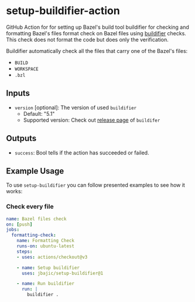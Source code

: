 # setup-buildifier-action

GitHub Action for for setting up Bazel's build tool buildifier for checking and
formatting Bazel's files format check on Bazel files using [buildifier](https://github.com/bazelbuild/buildtools) checks. This check does not format
the code but does only the verification.

Buildifier automatically check all the files that carry one of the Bazel's
files:
 - `BUILD`
 - `WORKSPACE`
 - `.bzl`

## Inputs

 - `version` [optional]: The version of used `buildifier`
    - Default: "5.1"
    - Supported version: Check out [release page](https://github.com/bazelbuild/buildtools/releases) of `buildifer`

## Outputs

- `success`: Bool tells if the action has succeeded or failed.

## Example Usage

To use `setup-buildifier` you can follow presented examples to see how it
works:

### Check every file
```yml
name: Bazel files check
on: [push]
jobs:
  formatting-check:
    name: Formatting Check
    runs-on: ubuntu-latest
    steps:
    - uses: actions/checkout@v3

    - name: Setup buildifier
      uses: jbajic/setup-buildifier@1

    - name: Run buildifier
      run: |
        buildifier .
```
